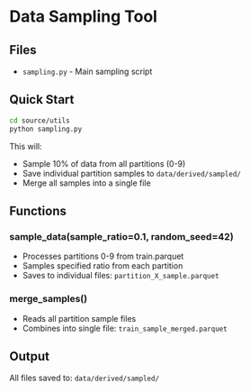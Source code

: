 # Data Sampling Tool

## Files

- `sampling.py` - Main sampling script

## Quick Start

```bash
cd source/utils
python sampling.py
```

This will:
- Sample 10% of data from all partitions (0-9)
- Save individual partition samples to `data/derived/sampled/`
- Merge all samples into a single file

## Functions

### sample_data(sample_ratio=0.1, random_seed=42)
- Processes partitions 0-9 from train.parquet
- Samples specified ratio from each partition
- Saves to individual files: `partition_X_sample.parquet`

### merge_samples()
- Reads all partition sample files
- Combines into single file: `train_sample_merged.parquet`

## Output

All files saved to: `data/derived/sampled/`